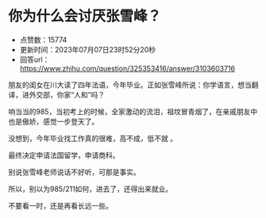 # 你为什么会讨厌张雪峰？
- 点赞数：15774
- 更新时间：2023年07月07日23时52分20秒
- 回答url：https://www.zhihu.com/question/325353416/answer/3103603716
<body>
 <p data-pid="zK-KsgZE">朋友的闺女在川大读了四年法语，今年毕业。正如张雪峰所说：你学语言，想当翻译，进外交部，你家“人和”吗？</p>
 <p data-pid="frAqOpKT">响当当的985，当初考上的时候，全家激动的流泪，祖坟冒青烟了，在亲戚朋友中也是傲娇，感觉一步登天了。</p>
 <p data-pid="YAMBiErA">没想到，今年毕业找工作真的很难，高不成，低不就 。</p>
 <p data-pid="Sna_lflV">最终决定申请法国留学，申请商科。</p>
 <p data-pid="1P-NtjEs">别说张雪峰老师说话不好听，可那是事实。</p>
 <p data-pid="G6T-zbGu">所以，别以为985/211如何，进去了，还得出来就业。</p>
 <p data-pid="JkKl0mc2">不要看一时，还是再看长远一些。</p>
</body>
